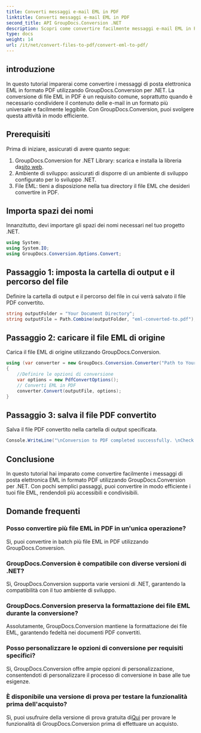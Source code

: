```yaml
---
title: Converti messaggi e-mail EML in PDF
linktitle: Converti messaggi e-mail EML in PDF
second_title: API GroupDocs.Conversion .NET
description: Scopri come convertire facilmente messaggi e-mail EML in PDF utilizzando GroupDocs.Conversion per .NET.
type: docs
weight: 14
url: /it/net/convert-files-to-pdf/convert-eml-to-pdf/
---
```

## introduzione
In questo tutorial imparerai come convertire i messaggi di posta elettronica EML in formato PDF utilizzando GroupDocs.Conversion per .NET. La conversione di file EML in PDF è un requisito comune, soprattutto quando è necessario condividere il contenuto delle e-mail in un formato più universale e facilmente leggibile. Con GroupDocs.Conversion, puoi svolgere questa attività in modo efficiente.
## Prerequisiti
Prima di iniziare, assicurati di avere quanto segue:
1.  GroupDocs.Conversion for .NET Library: scarica e installa la libreria da[sito web](https://releases.groupdocs.com/conversion/net/).
2. Ambiente di sviluppo: assicurati di disporre di un ambiente di sviluppo configurato per lo sviluppo .NET.
3. File EML: tieni a disposizione nella tua directory il file EML che desideri convertire in PDF.

## Importa spazi dei nomi
Innanzitutto, devi importare gli spazi dei nomi necessari nel tuo progetto .NET. 
```csharp
using System;
using System.IO;
using GroupDocs.Conversion.Options.Convert;
```
## Passaggio 1: imposta la cartella di output e il percorso del file
Definire la cartella di output e il percorso del file in cui verrà salvato il file PDF convertito.
```csharp
string outputFolder = "Your Document Directory";
string outputFile = Path.Combine(outputFolder, "eml-converted-to.pdf");
```
## Passaggio 2: caricare il file EML di origine
Carica il file EML di origine utilizzando GroupDocs.Conversion.
```csharp
using (var converter = new GroupDocs.Conversion.Converter("Path to Your EML File"))
{
    //Definire le opzioni di conversione
    var options = new PdfConvertOptions();
    // Converti EML in PDF
    converter.Convert(outputFile, options);
}
```
## Passaggio 3: salva il file PDF convertito
Salva il file PDF convertito nella cartella di output specificata.
```csharp
Console.WriteLine("\nConversion to PDF completed successfully. \nCheck output in {0}", outputFolder);
```

## Conclusione
In questo tutorial hai imparato come convertire facilmente i messaggi di posta elettronica EML in formato PDF utilizzando GroupDocs.Conversion per .NET. Con pochi semplici passaggi, puoi convertire in modo efficiente i tuoi file EML, rendendoli più accessibili e condivisibili.
## Domande frequenti
### Posso convertire più file EML in PDF in un'unica operazione?
Sì, puoi convertire in batch più file EML in PDF utilizzando GroupDocs.Conversion.
### GroupDocs.Conversion è compatibile con diverse versioni di .NET?
Sì, GroupDocs.Conversion supporta varie versioni di .NET, garantendo la compatibilità con il tuo ambiente di sviluppo.
### GroupDocs.Conversion preserva la formattazione dei file EML durante la conversione?
Assolutamente, GroupDocs.Conversion mantiene la formattazione dei file EML, garantendo fedeltà nei documenti PDF convertiti.
### Posso personalizzare le opzioni di conversione per requisiti specifici?
Sì, GroupDocs.Conversion offre ampie opzioni di personalizzazione, consentendoti di personalizzare il processo di conversione in base alle tue esigenze.
### È disponibile una versione di prova per testare la funzionalità prima dell'acquisto?
 Sì, puoi usufruire della versione di prova gratuita di[Qui](https://releases.groupdocs.com/) per provare le funzionalità di GroupDocs.Conversion prima di effettuare un acquisto.